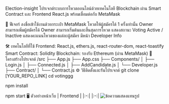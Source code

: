 Election-insight
โปรเจกต์ระบบการโหวตออนไลน์ด้วยเทคโนโลยี Blockchain ผ่าน Smart Contract และ Frontend React.js พร้อมเชื่อมต่อกับ MetaMask

🚀 ฟีเจอร์
ลงชื่อเข้าใช้งานด้วยกระเป๋า MetaMask
โหวตให้ผู้สมัครได้ 1 ครั้งเท่านั้น
Owner สามารถเพิ่มผู้สมัครได้
Owner สามารถเริ่มต้นและสิ้นสุดการโหวต
แสดงสถานะ Voting Active / Inactive
แสดงคะแนนโหวตของแต่ละผู้สมัคร
มีหน้า Developer Info

🛠 เทคโนโลยีที่ใช้
Frontend: React.js, ethers.js, react-router-dom, react-toastify
Smart Contract: Solidity
Blockchain: รองรับ Ethereum (ผ่าน MetaMask)
📂 โครงสร้างโปรเจกต์
/src
 ├── App.js
 ├── App.css
 ├── Components/
 │    ├── Login.js
 │    ├── Connected.js
 │    ├── AddCandidate.js
 │    └── Developer.js
 ├── Contract/
 │    └── Contract.js
⚙️ วิธีติดตั้งและรันโปรเจกต์
git clone [YOUR_REPO_LINK]
cd votinggg

npm install

npm start
🖥️ ตัวอย่างหน้าเว็บ
| Frontend |
|:-:|
|:-:|
![ข้อความแสดงแทนรูป](https://media.discordapp.net/attachments/1338111493522063410/1365722722180530177/image.png?ex=680e57e6&is=680d0666&hm=836bd7b8ae3284a4f2bd65573ff5fe53e7e20445de755f19a7560f8d3f4b7b59&=&format=webp&quality=lossless&width=1716&height=856)
